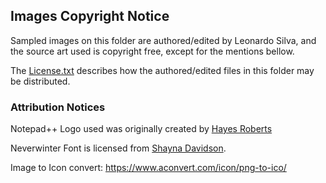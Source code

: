 ## Images Copyright Notice

Sampled images on this folder are authored/edited by Leonardo Silva, and the source art used is copyright free, except for the mentions bellow.

The [License.txt](../License.txt) describes how the authored/edited files in this folder may be distributed.

### Attribution Notices

Notepad++ Logo used was originally created by [Hayes Roberts](https://commons.wikimedia.org/wiki/File:Notepad%2B%2B_Logo.png)

Neverwinter Font is licensed from [Shayna Davidson](shayna@pixelsagas.com).

Image to Icon convert: https://www.aconvert.com/icon/png-to-ico/
